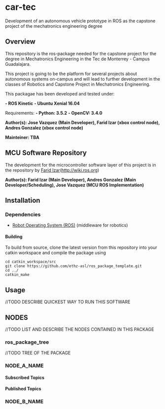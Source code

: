 # car-tec
Development of an autonomous vehicle prototype in ROS as the capstone project of the mechatronics engineering degree

## Overview
This repository is the ros-package needed for the capstone project for the degree in Mechatronics Engineering in the Tec de Monterrey - Campus Guadalajara.

This project is going to be the platform for several projects about autonomous systems on-campus and will lead to further development in the classes of Robotics and Capstone Project in Mechatronics Engineering.

This packagae has been developed and tested under:

**- ROS Kinetic**
**- Ubuntu Xenial 16.04**

Requirements:
**- Python: 3.5.2**
**- OpenCV: 3.4.0**

**Author(s): Jose Vazquez (Main Developer), Farid Izar (xbox control node), Andres Gonzalez (xbox control node)**

**Mainteiner: TBA**

## MCU Software Repository

The development for the microcontroller software layer of this project is in the repository by [Farid Izar](github.com/faridiz/cartec-mcu)(http://wiki.ros.org)

**Author(s): Farid Izar (Main Developer), Andres Gonzalez (Main Developer/Scheduling), Jose Vazquez (MCU ROS Implementation)**


## Installation
### Dependencies

- [Robot Operating System (ROS)](http://wiki.ros.org) (middleware for robotics)

#### Building

To build from source, clone the latest version from this repository into your catkin workspace and compile the package using

	cd catkin_workspace/src
	git clone https://github.com/ethz-asl/ros_package_template.git
	cd ../
	catkin_make
  
## Usage

//TODO DESCRIBE QUICKEST WAY TO RUN THIS SOFTWARE

## NODES

//TODO LIST AND DESCRIBE THE NODES CONTAINED IN THIS PACKAGE
### ros_package_tree
//TODO TREE OF THE PACKAGE
 
### NODE_A_NAME
#### Subscribed Topics
#### Published Topics

### NODE_B_NAME


